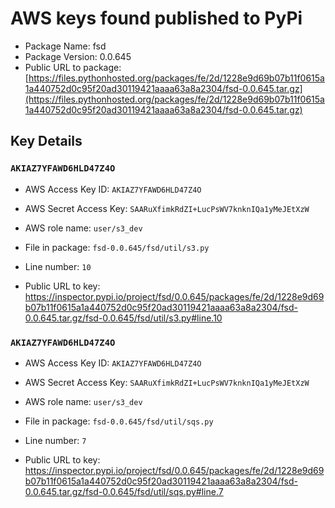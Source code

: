 # AWS keys found published to PyPi

* Package Name: fsd
* Package Version: 0.0.645
* Public URL to package: [https://files.pythonhosted.org/packages/fe/2d/1228e9d69b07b11f0615a1a440752d0c95f20ad30119421aaaa63a8a2304/fsd-0.0.645.tar.gz](https://files.pythonhosted.org/packages/fe/2d/1228e9d69b07b11f0615a1a440752d0c95f20ad30119421aaaa63a8a2304/fsd-0.0.645.tar.gz)

## Key Details

### `AKIAZ7YFAWD6HLD47Z4O`

* AWS Access Key ID: `AKIAZ7YFAWD6HLD47Z4O`
* AWS Secret Access Key: `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` 
* AWS role name: `user/s3_dev`
* File in package: `fsd-0.0.645/fsd/util/s3.py`
* Line number: `10`

* Public URL to key: https://inspector.pypi.io/project/fsd/0.0.645/packages/fe/2d/1228e9d69b07b11f0615a1a440752d0c95f20ad30119421aaaa63a8a2304/fsd-0.0.645.tar.gz/fsd-0.0.645/fsd/util/s3.py#line.10



### `AKIAZ7YFAWD6HLD47Z4O`

* AWS Access Key ID: `AKIAZ7YFAWD6HLD47Z4O`
* AWS Secret Access Key: `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` 
* AWS role name: `user/s3_dev`
* File in package: `fsd-0.0.645/fsd/util/sqs.py`
* Line number: `7`

* Public URL to key: https://inspector.pypi.io/project/fsd/0.0.645/packages/fe/2d/1228e9d69b07b11f0615a1a440752d0c95f20ad30119421aaaa63a8a2304/fsd-0.0.645.tar.gz/fsd-0.0.645/fsd/util/sqs.py#line.7


